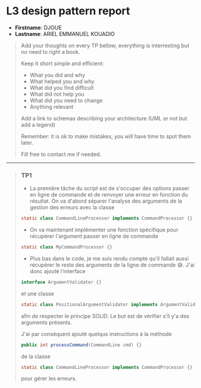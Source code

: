 # L3 design pattern report

- **Firstname**: DJOUE
- **Lastname**: ARIEL EMMANUEL KOUADIO


> Add your thoughts on every TP bellow, everything is interresting but no need to right a book.
> 
> Keep it short simple and efficient:
> 
> - What you did and why
> - What helped you and why
> - What did you find difficult
> - What did not help you
> - What did you need to change
> - Anything relevant
> 
> Add a link to schemas describing your architecture (UML or not but add a legend)
> 
> Remember: it is ok to make mistakes, you will have time to spot them later.
> 
> Fill free to contact me if needed.

---

>  ### TP1
> - La première tâche du script est de s'occuper des options passer en ligne de commande et de renvoyer une erreur 
> en fonction du résultat. On va d'abord séparer l'analyse des arguments de la gestion des erreurs avec la classe
> ```java
> static class CommandLineProcessor implements CommandProcessor {}
> ```
> - On va maintenant implémenter une fonction spécifique pour récupérer l'argument passer en ligne de commande
> ```java
> static class MyCommandProcessor {}
> ```
> - Plus bas dans le code, je me suis rendu compte qu'il fallait aussi récupérer le reste des arguments de la ligne de
> commande 😅. J'ai donc ajouté l'interface
> ```java
> interface ArgumentValidator {}
> ```
> et une classe
> ```java
> static class PositionalArgumentValidator implements ArgumentValidator {}
> ```
> afin de respecter le principe SOLID. Le but est de vérifier s'il y'a des arguments présents.
> 
>   J'ai par conséquent ajouté quelqus instructions à la méthode
> ```java
> public int processCommand(CommandLine cmd) {}
> ```
> de la classe
> ```java
> static class CommandLineProcessor implements CommandProcessor {}
> ```
> pour gérer les erreurs.
